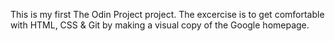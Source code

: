 This is my first The Odin Project project. The excercise is to get comfortable with HTML, CSS & Git by making a visual copy of the Google homepage.
